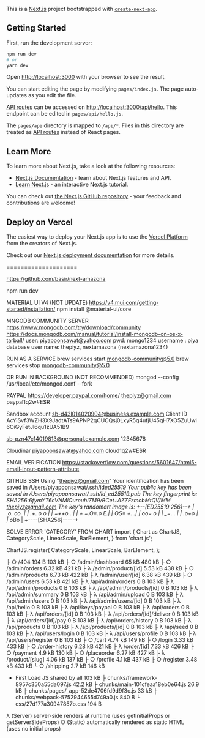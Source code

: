 This is a [Next.js](https://nextjs.org/) project bootstrapped with [`create-next-app`](https://github.com/vercel/next.js/tree/canary/packages/create-next-app).

## Getting Started

First, run the development server:

```bash
npm run dev
# or
yarn dev
```

Open [http://localhost:3000](http://localhost:3000) with your browser to see the result.

You can start editing the page by modifying `pages/index.js`. The page auto-updates as you edit the file.

[API routes](https://nextjs.org/docs/api-routes/introduction) can be accessed on [http://localhost:3000/api/hello](http://localhost:3000/api/hello). This endpoint can be edited in `pages/api/hello.js`.

The `pages/api` directory is mapped to `/api/*`. Files in this directory are treated as [API routes](https://nextjs.org/docs/api-routes/introduction) instead of React pages.

## Learn More

To learn more about Next.js, take a look at the following resources:

- [Next.js Documentation](https://nextjs.org/docs) - learn about Next.js features and API.
- [Learn Next.js](https://nextjs.org/learn) - an interactive Next.js tutorial.

You can check out [the Next.js GitHub repository](https://github.com/vercel/next.js/) - your feedback and contributions are welcome!

## Deploy on Vercel

The easiest way to deploy your Next.js app is to use the [Vercel Platform](https://vercel.com/new?utm_medium=default-template&filter=next.js&utm_source=create-next-app&utm_campaign=create-next-app-readme) from the creators of Next.js.

Check out our [Next.js deployment documentation](https://nextjs.org/docs/deployment) for more details.

====================

https://github.com/basir/next-amazona

npm run dev

MATERIAL UI V4 (NOT UPDATE)
https://v4.mui.com/getting-started/installation/
npm install @material-ui/core

MNGODB COMMUNITY SERVER
https://www.mongodb.com/try/download/community
https://docs.mongodb.com/manual/tutorial/install-mongodb-on-os-x-tarball/
user: piyapoonsawat@yahoo.com
pwd: mongo1234
username : piya
database user name: thepiyz, nextamazona (nextamazona1234)

RUN AS A SERVICE
brew services start mongodb-community@5.0
brew services stop mongodb-community@5.0

OR RUN IN BACKGROUND (NOT RECOMMENDED)
mongod --config /usr/local/etc/mongod.conf --fork

PAYPAL
https://developer.paypal.com/home/
thepiyz@gmail.com
paypal1q2w#E$R

Sandbox account
sb-d43l014020904@business.example.com
Client ID
AcYiSvf3WZH3X9JadtATs9APNP2qCUCQsj0LxyR5q4ufjU45qH7XO5ZuUwi6OiGyFetJl6qu1zUA51B9

sb-pzn47c14019813@personal.example.com
12345678

Cloudinar
piyapoonsawat@yahoo.com
cloud1q2w#E$R

EMAIL VERIFICATION
https://stackoverflow.com/questions/5601647/html5-email-input-pattern-attribute

GITHUB SSH
Using "thepiyz@gmail.com"
Your identification has been saved in /Users/piyapoonsawat/.ssh/id*ed25519
Your public key has been saved in /Users/piyapoonsawat/.ssh/id_ed25519.pub
The key fingerprint is:
SHA256:6fymYT6cVNMlOureuhIZM9/BCet+AZZFzmcbMtQV/MM thepiyz@gmail.com
The key's randomart image is:
+--[ED25519 256]--+
| .o. oo. |
| .+. o o |
| *=++o.. |
| + =.O=.o E.|
| OS= +. .|
| oo= o |
| \_=. . |
| .o*+o |
| o*Bo |
+----[SHA256]-----+

SOLVE ERROR 'CATEGORY' FROM CHART
import {
Chart as ChartJS,
CategoryScale,
LinearScale,
BarElement,
} from 'chart.js';

ChartJS.register(
CategoryScale,
LinearScale,
BarElement,
);

├ ○ /404 194 B 103 kB
├ ○ /admin/dashboard 65 kB 480 kB
├ ○ /admin/orders 6.32 kB 421 kB
├ λ /admin/product/[id] 5.53 kB 438 kB
├ ○ /admin/products 6.73 kB 422 kB
├ λ /admin/user/[id] 6.38 kB 439 kB
├ ○ /admin/users 6.53 kB 421 kB
├ λ /api/admin/orders 0 B 103 kB
├ λ /api/admin/products 0 B 103 kB
├ λ /api/admin/products/[id] 0 B 103 kB
├ λ /api/admin/summary 0 B 103 kB
├ λ /api/admin/upload 0 B 103 kB
├ λ /api/admin/users 0 B 103 kB
├ λ /api/admin/users/[id] 0 B 103 kB
├ λ /api/hello 0 B 103 kB
├ λ /api/keys/paypal 0 B 103 kB
├ λ /api/orders 0 B 103 kB
├ λ /api/orders/[id] 0 B 103 kB
├ λ /api/orders/[id]/deliver 0 B 103 kB
├ λ /api/orders/[id]/pay 0 B 103 kB
├ λ /api/orders/history 0 B 103 kB
├ λ /api/products 0 B 103 kB
├ λ /api/products/[id] 0 B 103 kB
├ λ /api/seed 0 B 103 kB
├ λ /api/users/login 0 B 103 kB
├ λ /api/users/profile 0 B 103 kB
├ λ /api/users/register 0 B 103 kB
├ ○ /cart 4.74 kB 149 kB
├ ○ /login 3.33 kB 433 kB
├ ○ /order-history 6.28 kB 421 kB
├ λ /order/[id] 7.33 kB 426 kB
├ ○ /payment 4.9 kB 130 kB
├ ○ /placeorder 6.27 kB 427 kB
├ λ /product/[slug] 4.06 kB 137 kB
├ ○ /profile 4.1 kB 437 kB
├ ○ /register 3.48 kB 433 kB
└ ○ /shipping 2.7 kB 146 kB

- First Load JS shared by all 103 kB
  ├ chunks/framework-8957c350a55da097.js 42.2 kB
  ├ chunks/main-101cfeaa18eb0e64.js 26.9 kB
  ├ chunks/pages/\_app-52de4706fd9d9f3c.js 33 kB
  ├ chunks/webpack-5752944655d749a0.js 840 B
  └ css/27d177a30947857b.css 194 B

λ (Server) server-side renders at runtime (uses getInitialProps or getServerSideProps)
○ (Static) automatically rendered as static HTML (uses no initial props)
